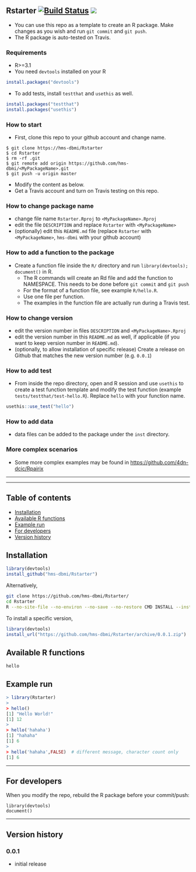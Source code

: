 ## Rstarter [![Build Status](https://travis-ci.org/hms-dbmi/Rstarter.svg?branch=master)](https://travis-ci.org/hms-dbmi/Rstarter) <a href="https://codecov.io/gh/hms-dbmi/Rstarter"><img src="https://codecov.io/gh/hms-dbmi/Rstarter/branch/master/graph/badge.svg" /></a>

* You can use this repo as a template to create an R package. Make changes as you wish and run `git commit` and `git push`.
* The R package is auto-tested on Travis.

### Requirements
* R>=3.1
* You need `devtools` installed on your R
```r
install.packages("devtools")
```
* To add tests, install `testthat` and `usethis` as well.
```r
install.packages("testthat")
install.packages("usethis")
```

### How to start
* First, clone this repo to your github account and change name.
```
$ git clone https://hms-dbmi/Rstarter
$ cd Rstarter
$ rm -rf .git
$ git remote add origin https://github.com/hms-dbmi/<MyPackageName>.git
$ git push -u origin master
```

* Modify the content as below.
* Get a Travis account and turn on Travis testing on this repo.

### How to change package name
* change file name `Rstarter.Rproj` to `<MyPackageName>.Rproj`
* edit the file `DESCRIPTION` and replace `Rstarter` with `<MyPackageName>`
* (optionally) edit this `README.md` file (replace `Rstarter` with `<MyPackageName>`, `hms-dbmi` with your github account) 

### How to add a function to the package
* Create a function file inside the `R/` directory and run `library(devtools); document()` in R.
  * The R commands will create an Rd file and add the function to NAMESPACE. This needs to be done before `git commit` and `git push`
  * For the format of a function file, see example `R/hello.R`.
  * Use one file per function.
  * The examples in the function file are actually run during a Travis test.

### How to change version
* edit the version number in files `DESCRIPTION` and `<MyPackageName>.Rproj`
* edit the version number in this `README.md` as well, if applicable (if you want to keep version number in `README.md`).
* (optionally, to allow installation of specific release) Create a release on Github that matches the new version number (e.g. `0.0.1`)

### How to add test
* From inside the repo directory, open and R session and use `usethis` to create a test function template and modify the test function (example `tests/testthat/test-hello.R`). Replace `hello` with your function name.
```r
usethis::use_test("hello")
```

### How to add data
* data files can be added to the package under the `inst` directory.

### More complex scenarios
* Some more complex examples may be found in https://github.com/4dn-dcic/Rpairix


***
***


## Table of contents
* [Installation](#installation)
* [Available R functions](#available-r-functions)
* [Example run](#example-run)
* [For developers](#for-developers)
* [Version history](#version-history)

## Installation
```r
library(devtools)
install_github("hms-dbmi/Rstarter")
```
Alternatively,
```bash
git clone https://github.com/hms-dbmi/Rstarter/
cd Rstarter
R --no-site-file --no-environ --no-save --no-restore CMD INSTALL --install-tests .
```
To install a specific version,
```r
library(devtools)
install_url("https://github.com/hms-dbmi/Rstarter/archive/0.0.1.zip")
```


## Available R functions
`hello`

## Example run
```r
> library(Rstarter)
>
> hello()
[1] "Hello World!"
[1] 12
>
> hello('hahaha')
[1] "hahaha"
[1] 6
>
> hello('hahaha',FALSE)  # different message, character count only
[1] 6
```

***

## For developers
When you modify the repo, rebuild the R package before your commit/push:
```
library(devtools)
document()
```

***

## Version history
### 0.0.1
* initial release



